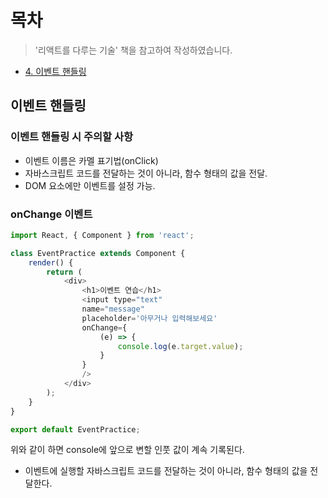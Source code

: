 # 목차
> '리액트를 다루는 기술' 책을 참고하여 작성하였습니다.

- [4. 이벤트 핸들링](#4)

## 이벤트 핸들링 <a id="4"></a>
### 이벤트 핸들링 시 주의할 사항
- 이벤트 이름은 카멜 표기법(onClick)
- 자바스크립트 코드를 전달하는 것이 아니라, 함수 형태의 값을 전달.
- DOM 요소에만 이벤트를 설정 가능.

### onChange 이벤트
````javascript
import React, { Component } from 'react';

class EventPractice extends Component {
    render() {
        return (
            <div>
                <h1>이벤트 연습</h1>
                <input type="text"
                name="message"
                placeholder='아무거나 입력해보세요'
                onChange={
                    (e) => {
                        console.log(e.target.value);
                    }
                }
                />
            </div>
        );
    }
}

export default EventPractice;
````
위와 같이 하면 console에 앞으로 변할 인풋 값이 계속 기록된다.

- 이벤트에 실행할 자바스크립트 코드를 전달하는 것이 아니라, 함수 형태의 값을 전달한다.
